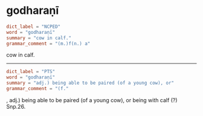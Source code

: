 # godharaṇī

``` toml
dict_label = "NCPED"
word = "godharaṇī"
summary = "cow in calf."
grammar_comment = "(m.)f(n.) a"
```

cow in calf.

--------------------

``` toml
dict_label = "PTS"
word = "godharaṇī"
summary = "adj.) being able to be paired (of a young cow), or"
grammar_comment = "(f."
```

, adj.) being able to be paired (of a young cow), or being with calf (?) Snp.26.


